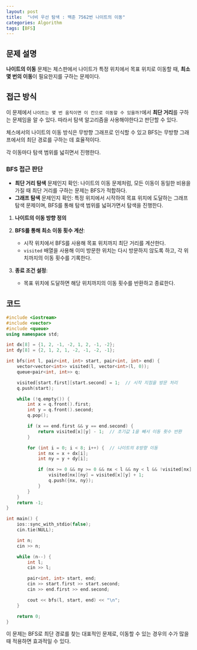 ```yaml
---
layout: post
title:  "너비 우선 탐색 : 백준 7562번 나이트의 이동"
categories: Algorithm
tags: [BFS]
---
```


## 문제 설명

**나이트의 이동** 문제는 체스판에서 나이트가 특정 위치에서 목표 위치로 이동할 때, **최소 몇 번의 이동**이 필요한지를 구하는 문제이다.

## 접근 방식
이 문제에서 `나이트는 몇 번 움직이면 이 칸으로 이동할 수 있을까?`에서 **최단 거리**를 구하는 문제임을 알 수 있다. 따라서 탐색 알고리즘을 사용해야한다고 판단할 수 있다.

체스에서의 나이트의 이동 방식은 무방향 그래프로 인식할 수 있고 BFS는 무방향 그래프에서의 최단 경로를 구하는 데 효율적이다.

각 이동마다 탐색 범위를 넓히면서 진행한다. 

### BFS 접근 판단
- **최단 거리 탐색** 문제인지 확인: 나이트의 이동 문제처럼, 모든 이동이 동일한 비용을 가질 때 최단 거리를 구하는 문제는 BFS가 적합하다.
- **그래프 탐색** 문제인지 확인: 특정 위치에서 시작하여 목표 위치에 도달하는 그래프 탐색 문제이며, BFS를 통해 탐색 범위를 넓혀가면서 탐색을 진행한다.


1. **나이트의 이동 방향 정의**

2. **BFS를 통해 최소 이동 횟수 계산**:
   - 시작 위치에서 BFS를 사용해 목표 위치까지 최단 거리를 계산한다.
   - `visited` 배열을 사용해 이미 방문한 위치는 다시 방문하지 않도록 하고, 각 위치까지의 이동 횟수를 기록한다.

3. **종료 조건 설정**:
   - 목표 위치에 도달하면 해당 위치까지의 이동 횟수를 반환하고 종료한다.

## 코드

```cpp
#include <iostream>
#include <vector>
#include <queue>
using namespace std;

int dx[8] = {1, 2, -1, -2, 1, 2, -1, -2};
int dy[8] = {2, 1, 2, 1, -2, -1, -2, -1};

int bfs(int l, pair<int, int> start, pair<int, int> end) {
    vector<vector<int>> visited(l, vector<int>(l, 0));
    queue<pair<int, int>> q;

    visited[start.first][start.second] = 1;  // 시작 지점을 방문 처리
    q.push(start);

    while (!q.empty()) {
        int x = q.front().first;
        int y = q.front().second;
        q.pop();

        if (x == end.first && y == end.second) {
            return visited[x][y] - 1;  // 초기값 1을 빼서 이동 횟수 반환
        }

        for (int i = 0; i < 8; i++) {  // 나이트의 8방향 이동
            int nx = x + dx[i];
            int ny = y + dy[i];

            if (nx >= 0 && ny >= 0 && nx < l && ny < l && !visited[nx][ny]) {
                visited[nx][ny] = visited[x][y] + 1;
                q.push({nx, ny});
            }
        }
    }
    return -1;
}

int main() {
    ios::sync_with_stdio(false);
    cin.tie(NULL);

    int n;
    cin >> n;

    while (n--) {
        int l;
        cin >> l;

        pair<int, int> start, end;
        cin >> start.first >> start.second;
        cin >> end.first >> end.second;

        cout << bfs(l, start, end) << "\n";
    }

    return 0;
}
```


이 문제는 BFS로 최단 경로를 찾는 대표적인 문제로, 이동할 수 있는 경우의 수가 많을 때 적용하면 효과적일 수 있다.

